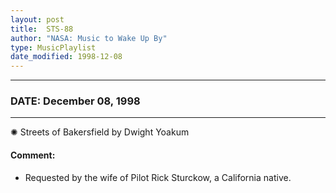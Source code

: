 ```yaml
---
layout: post
title:  STS-88
author: "NASA: Music to Wake Up By"
type: MusicPlaylist
date_modified: 1998-12-08
---
```


----
### DATE: December 08, 1998
----
✺ Streets of Bakersfield by Dwight Yoakum

#### Comment:
* Requested by the wife of Pilot Rick Sturckow, a California native.
